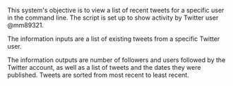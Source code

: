 This system's objective is to view a list of recent tweets for a specific user in the command line. The script is set up to show activity by Twitter user @mm89321.

The information inputs are a list of existing tweets from a specific Twitter user.

The information outputs are number of followers and users followed by the Twitter account, as well as a list of tweets and the dates they were published. Tweets are sorted from most recent to least recent.
